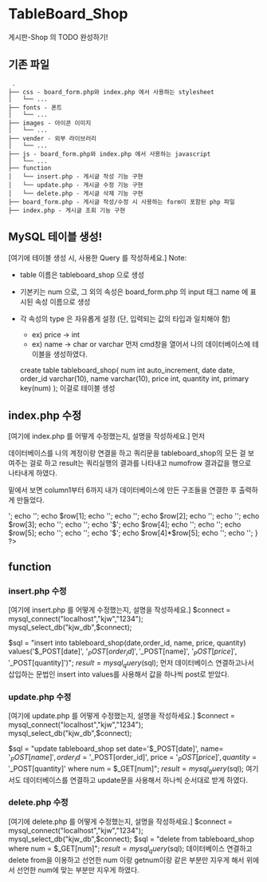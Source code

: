 # TableBoard_Shop
게시판-Shop 의 TODO 완성하기!

## 기존 파일
```
 .
├── css - board_form.php와 index.php 에서 사용하는 stylesheet
│   └── ...
├── fonts - 폰트
│   └── ...
├── images - 아이콘 이미지
│   └── ...
├── vender - 외부 라이브러리
│   └── ...
├── js - board_form.php와 index.php 에서 사용하는 javascript
│   └── ...
├── function
│   └── insert.php - 게시글 작성 기능 구현
│   └── update.php - 게시글 수정 기능 구현
│   └── delete.php - 게시글 삭제 기능 구현
├── board_form.php - 게시글 작성/수정 시 사용하는 form이 포함된 php 파일
├── index.php - 게시글 조회 기능 구현
```

## MySQL 테이블 생성!

[여기에 테이블 생성 시, 사용한 Query 를 작성하세요.]
Note: 
- table 이름은 tableboard_shop 으로 생성
- 기본키는 num 으로, 그 외의 속성은 board_form.php 의 input 태그 name 에 표시된 속성 이름으로 생성
- 각 속성의 type 은 자유롭게 설정 (단, 입력되는 값의 타입과 일치해야 함)
    - ex) price -> int
    - ex) name -> char or varchar
    먼저 cmd창을 열어서 나의 데이터베이스에 테이블을 생성하였다.
    
    create table tableboard_shop(
         num int auto_increment,
         date date,
         order_id varchar(10),
         name varchar(10),
         price int,
         quantity int,
         primary key(num)
        );
      이걸로 테이블 생성
## index.php 수정
[여기에 index.php 를 어떻게 수정했는지, 설명을 작성하세요.]
먼저 
<?php
       # TODO: MySQL 데이터베이스 연결 및 레코드 가져오기!
   
   $connect = mysql_connect("localhost","kjw","1234");
   mysql_select_db("kjw_db", $connect);
   $sql = 'select * from tableboard_shop';
   $result = mysql_query($sql);
   
   $numofrow = mysql_num_rows($result);
   ?>
   데이터베이스를 나의 계정이랑 연결을 하고
   쿼리문을 tableboard_shop의 모든 걸 보여주는 걸로 하고
   result는 쿼리실행의 결과를 나타내고
   numofrow 결과값을 행으로 나타내게 하였다.
   
   밑에서 보면 column1부터 6까지 내가 데이터베이스에 만든 구조들을 연결한 후 출력하게 만들었다.
<?php
                       for($i=0;$i<$numofrow;$i++) {
                           $row = mysql_fetch_row($result);
                           echo '<tr onclick="location.href = (\'board_form.php?num='; echo $row[0];echo '\')">';
                           echo '<td class="column1">'; echo $row[1]; echo '</td>';
                           echo '<td class="column2">'; echo $row[2]; echo '</td>';
                           echo '<td class="column3">'; echo $row[3]; echo '</td>';
                           echo '<td class="column4">'; echo '$'; echo $row[4]; echo '</td>';
                           echo '<td class="column5">'; echo $row[5]; echo '</td>';
                           echo '<td class="column6">'; echo '$'; echo $row[4]*$row[5]; echo '</td>';
                           echo '</tr>';
                       }
    ?>
    
                       
   
## function
### insert.php 수정
[여기에 insert.php 를 어떻게 수정했는지, 설명을 작성하세요.]
$connect = mysql_connect("localhost","kjw","1234");
mysql_select_db("kjw_db",$connect);

$sql = "insert into tableboard_shop(date,order_id, name, price, quantity) values('$_POST[date]', '$_POST[order_id]', '$_POST[name]', '$_POST[price]', '$_POST[quantity]')";
$result = mysql_query($sql);
먼저 데이터베이스 연결하고나서 삽입하는 문법인 insert into values를 사용해서 값을 하나씩 post로 받았다.
### update.php 수정
[여기에 update.php 를 어떻게 수정했는지, 설명을 작성하세요.]
$connect = mysql_connect("localhost","kjw","1234");
mysql_select_db("kjw_db",$connect);



$sql = "update tableboard_shop set date='$_POST[date]', name= '$_POST[name]', order_id= '$_POST[order_id]', price = '$_POST[price]', quantity = '$_POST[quantity]' where num = $_GET[num]";
$result = mysql_query($sql);
여기서도 데이터베이스를 연결하고 update문을 사용해서 하나씩 순서대로 받게 하였다.
### delete.php 수정
[여기에 delete.php 를 어떻게 수정했는지, 설명을 작성하세요.]
$connect = mysql_connect("localhost","kjw","1234");
mysql_select_db("kjw_db",$connect);
$sql = "delete from tableboard_shop where num = $_GET[num]";
$result = mysql_query($sql);
데이터베이스 연결하고 delete from을 이용하고 선언한 num 이랑 getnum이랑 같은 부분만 지우게 해서 위에서 선언한 num에 맞는 부분만 지우게 하였다.
